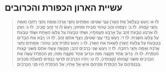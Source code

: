 # עשיית הארון הכפורת והכרובים

> לז א: וַיַּעַשׂ בְּצַלְאֵל אֶת הָאָרֹן עֲצֵי שִׁטִּים:  אַמָּתַיִם וָחֵצִי אָרְכּוֹ וְאַמָּה וָחֵצִי רָחְבּוֹ וְאַמָּה וָחֵצִי קֹמָתוֹ.
> לז ב: וַיְצַפֵּהוּ זָהָב טָהוֹר מִבַּיִת וּמִחוּץ; וַיַּעַשׂ לוֹ זֵר זָהָב סָבִיב.
> לז ג: וַיִּצֹק לוֹ אַרְבַּע טַבְּעֹת זָהָב עַל אַרְבַּע פַּעֲמֹתָיו; וּשְׁתֵּי טַבָּעֹת עַל צַלְעוֹ הָאֶחָת וּשְׁתֵּי טַבָּעֹת עַל צַלְעוֹ הַשֵּׁנִית.
> לז ד: וַיַּעַשׂ בַּדֵּי עֲצֵי שִׁטִּים; וַיְצַף אֹתָם זָהָב.
> לז ה: וַיָּבֵא אֶת הַבַּדִּים בַּטַּבָּעֹת עַל צַלְעֹת הָאָרֹן לָשֵׂאת אֶת הָאָרֹן.
> לז ו: וַיַּעַשׂ כַּפֹּרֶת זָהָב טָהוֹר:  אַמָּתַיִם וָחֵצִי אָרְכָּהּ וְאַמָּה וָחֵצִי רָחְבָּהּ.
> לז ז: וַיַּעַשׂ שְׁנֵי כְרֻבִים זָהָב; מִקְשָׁה עָשָׂה אֹתָם מִשְּׁנֵי קְצוֹת הַכַּפֹּרֶת.
> לז ח: כְּרוּב אֶחָד מִקָּצָה מִזֶּה וּכְרוּב אֶחָד מִקָּצָה מִזֶּה; מִן הַכַּפֹּרֶת עָשָׂה אֶת הַכְּרֻבִים מִשְּׁנֵי קְצוֹותָו (קְצוֹתָיו).
> לז ט: וַיִּהְיוּ הַכְּרֻבִים פֹּרְשֵׂי כְנָפַיִם לְמַעְלָה סֹכְכִים בְּכַנְפֵיהֶם עַל הַכַּפֹּרֶת וּפְנֵיהֶם אִישׁ אֶל אָחִיו; אֶל הַכַּפֹּרֶת הָיוּ פְּנֵי הַכְּרֻבִים. 
 

